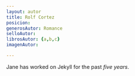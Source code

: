 ```yaml
---
layout: autor
title: Rolf Cortez
posicion: 
generosAutor: Romance
selloAutor:
librosAutor: {a,b,c}
imagenAutor:

---
```

Jane has worked on Jekyll for the past *five years*.
